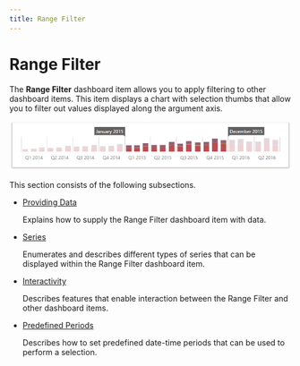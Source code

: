 ```yaml
---
title: Range Filter
---
```

# Range Filter
The **Range Filter** dashboard item allows you to apply filtering to other dashboard items. This item displays a chart with selection thumbs that allow you to filter out values displayed along the argument axis.

![wdd-dashboard-items-range-filter](../../../images/Img125127.png)

This section consists of the following subsections.
* [Providing Data](../../../../dashboard-for-web/articles/web-dashboard-designer-mode/designing-dashboard-items/range-filter/providing-data.md)
	
	Explains how to supply the Range Filter dashboard item with data.
* [Series](../../../../dashboard-for-web/articles/web-dashboard-designer-mode/designing-dashboard-items/range-filter/series.md)
	
	Enumerates and describes different types of series that can be displayed within the Range Filter dashboard item.
* [Interactivity](../../../../dashboard-for-web/articles/web-dashboard-designer-mode/designing-dashboard-items/range-filter/interactivity.md)
	
	Describes features that enable interaction between the Range Filter and other dashboard items.
* [Predefined Periods](../../../../dashboard-for-web/articles/web-dashboard-designer-mode/designing-dashboard-items/range-filter/predefined-periods.md)
	
	Describes how to set predefined date-time periods that can be used to perform a selection.